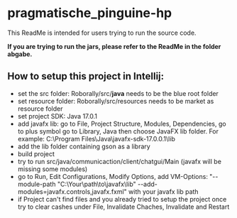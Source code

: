 # pragmatische_pinguine-hp

This ReadMe is intended for users trying to run the source code.

**If you are trying to run the jars, please refer to the ReadMe in the folder abgabe.**
## How to setup this project in Intellij:
- set the src folder: Roborally/src/**java** needs to be the blue root folder
- set resource folder: Roborally/src/resources needs to be market as resource folder
- set project SDK: Java 17.0.1
- add javafx lib: go to File, Project Structure, Modules, Dependencies, go to plus symbol go to Library, Java then choose JavaFX lib folder. For example: C:\Program Files\Java\javafx-sdk-17.0.0.1\lib
- add the lib folder containing gson as a library
- build project
- try to run src/java/communicaction/client/chatgui/Main (javafx will be missing some modules)
- go to Run, Edit Configurations, Modify Options, add VM-Options: "--module-path "C:\Your\path\to\javafx\lib" --add-modules=javafx.controls,javafx.fxml" with your javafx lib path
- if Project can't find files and you already tried to setup the project once try to clear cashes under File, Invalidate Chaches, Invalidate and Restart